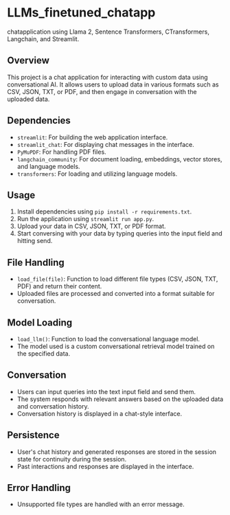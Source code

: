 # LLMs_finetuned_chatapp
chatapplication using Llama 2, Sentence Transformers, CTransformers, Langchain, and Streamlit.

## Overview
This project is a chat application for interacting with custom data using conversational AI. It allows users to upload data in various formats such as CSV, JSON, TXT, or PDF, and then engage in conversation with the uploaded data.

## Dependencies
- `streamlit`: For building the web application interface.
- `streamlit_chat`: For displaying chat messages in the interface.
- `PyMuPDF`: For handling PDF files.
- `langchain_community`: For document loading, embeddings, vector stores, and language models.
- `transformers`: For loading and utilizing language models.

## Usage
1. Install dependencies using `pip install -r requirements.txt`.
2. Run the application using `streamlit run app.py`.
3. Upload your data in CSV, JSON, TXT, or PDF format.
4. Start conversing with your data by typing queries into the input field and hitting send.

## File Handling
- `load_file(file)`: Function to load different file types (CSV, JSON, TXT, PDF) and return their content.
- Uploaded files are processed and converted into a format suitable for conversation.

## Model Loading
- `load_llm()`: Function to load the conversational language model.
- The model used is a custom conversational retrieval model trained on the specified data.

## Conversation
- Users can input queries into the text input field and send them.
- The system responds with relevant answers based on the uploaded data and conversation history.
- Conversation history is displayed in a chat-style interface.

## Persistence
- User's chat history and generated responses are stored in the session state for continuity during the session.
- Past interactions and responses are displayed in the interface.

## Error Handling
- Unsupported file types are handled with an error message.
